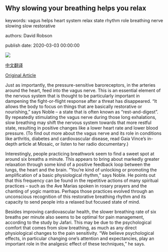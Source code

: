 ## Why slowing your breathing helps you relax

keywords: vagus helps heart system relax state rhythm role breathing nerve slowing slow restorative

authors: David Robson

publish date: 2020-03-03 00:00:00

![](https://ichef.bbci.co.uk/wwfeatures/live/624_351/images/live/p0/85/gt/p085gtrx.jpg)

[中文翻译](Why%20slowing%20your%20breathing%20helps%20you%20relax_zh.md)

[Original Article](https://www.bbc.com/worklife/article/20200303-why-slowing-your-breathing-helps-you-relax)

Just as importantly, the pressure-sensitive baroreceptors, in the arteries around the heart, feed into the vagus nerve. This is an essential element of the nervous system that is thought to be particularly important in dampening the fight-or-flight response after a threat has disappeared. “It allows the body to focus on things that are basically restorative or nourishing,” says Noble – a state that is often known as “rest-and-digest”. By repeatedly stimulating the vagus nerve during those long exhalations, slow breathing may shift the nervous system towards that more restful state, resulting in positive changes like a lower heart rate and lower blood pressure. (To find out more about the vagus nerve and its role in conditions like arthritis, diabetes and cardiovascular disease, read Gaia Vince’s in-depth article at Mosaic, or listen to her radio documentary.)

Interestingly, people practicing breathwork seem to find a sweet spot at around six breaths a minute. This appears to bring about markedly greater relaxation through some kind of a positive feedback loop between the lungs, the heart and the brain. “You’re kind of unlocking or promoting the amplification of a basic physiological rhythm,” says Noble. He points out that this frequency can be found in the repetitive actions of many spiritual practices – such as the Ave Marias spoken in rosary prayers and the chanting of yogic mantras. Perhaps those practices evolved through an unconscious recognition of this restorative breathing rhythm and its capacity to send people into a relaxed but focused state of mind.

Besides improving cardiovascular health, the slower breathing rate of six breaths per minute also seems to be optimal for pain management, according to the study by Jafari. This may be due to the psychological comfort that comes from slow breathing, as much as any direct physiological changes to the pain sensitivity. “We believe psychological effects, in particular changing one’s attention and expectancies, play an important role in the analgesic effect of these techniques,” he says.
